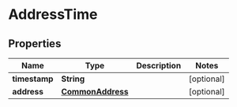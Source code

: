 
# AddressTime

## Properties
Name | Type | Description | Notes
------------ | ------------- | ------------- | -------------
**timestamp** | **String** |  |  [optional]
**address** | [**CommonAddress**](CommonAddress.md) |  |  [optional]



